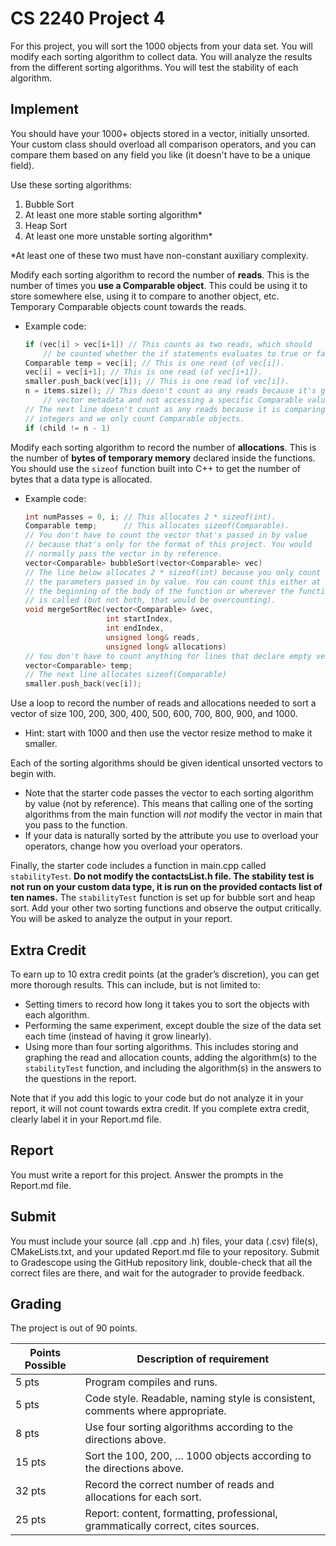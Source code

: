 # CS 2240 Project 4

For this project, you will sort the 1000 objects from your data set. You will modify each sorting algorithm to collect data. You will analyze the results from the different sorting algorithms. You will test the stability of each algorithm.

## Implement
You should have your 1000+ objects stored in a vector, initially unsorted. Your custom class should overload all comparison operators, and you can compare them based on any field you like (it doesn't have to be a unique field).

Use these sorting algorithms:
1. Bubble Sort
1. At least one more stable sorting algorithm*
1. Heap Sort
1. At least one more unstable sorting algorithm*

\*At least one of these two must have non-constant auxiliary complexity.

Modify each sorting algorithm to record the number of **reads**. This is the number of times you **use a Comparable object**. This could be using it to store somewhere else, using it to compare to another object, etc. Temporary Comparable objects count towards the reads. 
* Example code:
  ```cpp
  if (vec[i] > vec[i+1]) // This counts as two reads, which should
      // be counted whether the if statements evaluates to true or false.
  Comparable temp = vec[i]; // This is one read (of vec[i]).
  vec[i] = vec[i+1]; // This is one read (of vec[i+1]).
  smaller.push_back(vec[i]); // This is one read (of vec[i]).
  n = items.size(); // This doesn't count as any reads because it's getting 
      // vector metadata and not accessing a specific Comparable value.
  // The next line doesn't count as any reads because it is comparing
  // integers and we only count Comparable objects.
  if (child != n - 1)
  ```
Modify each sorting algorithm to record the number of **allocations**. This is the number of **bytes of temporary memory** declared inside the functions. You should use the `sizeof` function built into C++ to get the number of bytes that a data type is allocated.
* Example code:
  ```cpp
  int numPasses = 0, i; // This allocates 2 * sizeof(int).
  Comparable temp;      // This allocates sizeof(Comparable).
  // You don't have to count the vector that's passed in by value
  // because that's only for the format of this project. You would
  // normally pass the vector in by reference.
  vector<Comparable> bubbleSort(vector<Comparable> vec)
  // The line below allocates 2 * sizeof(int) because you only count 
  // the parameters passed in by value. You can count this either at 
  // the beginning of the body of the function or wherever the function 
  // is called (but not both, that would be overcounting).
  void mergeSortRec(vector<Comparable> &vec, 
                    int startIndex, 
                    int endIndex, 
                    unsigned long& reads, 
                    unsigned long& allocations)
  // You don't have to count anything for lines that declare empty vectors.
  vector<Comparable> temp; 
  // The next line allocates sizeof(Comparable)
  smaller.push_back(vec[i]); 
  ```
Use a loop to record the number of reads and allocations needed to sort a vector of size 100, 200, 300, 400, 500, 600, 700, 800, 900, and 1000.
* Hint: start with 1000 and then use the vector resize method to make it smaller. 

Each of the sorting algorithms should be given identical unsorted vectors to begin with. 
* Note that the starter code passes the vector to each sorting algorithm by value (not by reference). This means that calling one of the sorting algorithms from the main function will *not* modify the vector in main that you pass to the function.
* If your data is naturally sorted by the attribute you use to overload your operators, change how you overload your operators.

Finally, the starter code includes a function in main.cpp called `stabilityTest`. **Do not modify the contactsList.h file. The stability test is not run on your custom data type, it is run on the provided contacts list of ten names.** The `stabilityTest` function is set up for bubble sort and heap sort. Add your other two sorting functions and observe the output critically. You will be asked to analyze the output in your report.

## Extra Credit
To earn up to 10 extra credit points (at the grader’s discretion), you can get more thorough results. This can include, but is not limited to:
* Setting timers to record how long it takes you to sort the objects with each algorithm.
* Performing the same experiment, except double the size of the data set each time (instead of having it grow linearly).
* Using more than four sorting algorithms. This includes storing and graphing the read and allocation counts, adding the algorithm(s) to the `stabilityTest` function, and including the algorithm(s) in the answers to the questions in the report.

Note that if you add this logic to your code but do not analyze it in your report, it will not count towards extra credit. If you complete extra credit, clearly label it in your Report.md file.

## Report
You must write a report for this project. Answer the prompts in the Report.md file.

## Submit
You must include your source (all .cpp and .h) files, your data (.csv) file(s), CMakeLists.txt, and your updated Report.md file to your repository. Submit to Gradescope using the GitHub repository link, double-check that all the correct files are there, and wait for the autograder to provide feedback.

## Grading
The project is out of 90 points.

| Points Possible | Description of requirement                                                       |
|-----------------|----------------------------------------------------------------------------------|
| 5 pts           | Program compiles and runs.                                                       |
| 5 pts           | Code style. Readable, naming style is consistent, comments where appropriate.    |
| 8 pts           | Use four sorting algorithms according to the directions above.                   |
| 15 pts          | Sort the 100, 200, … 1000 objects according to the directions above.             |
| 32 pts          | Record the correct number of reads and allocations for each sort.                |
| 25 pts          | Report: content, formatting, professional, grammatically correct, cites sources. |